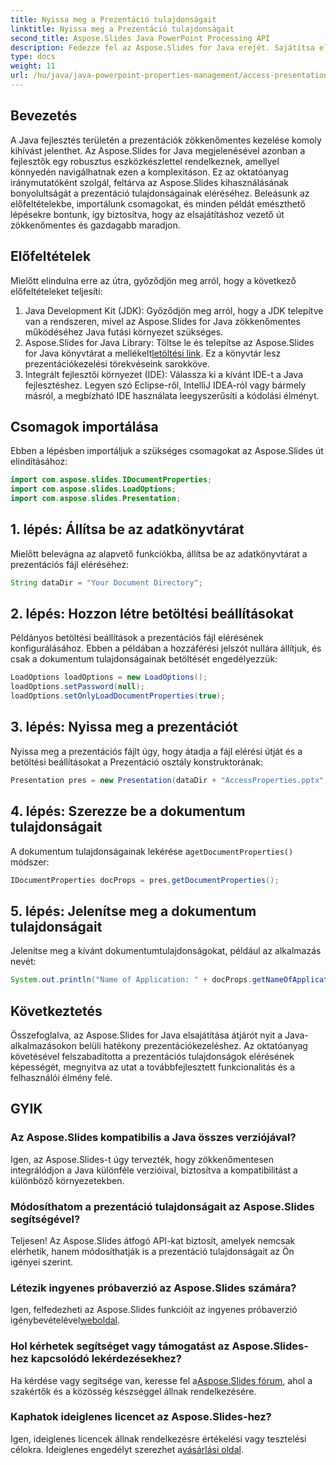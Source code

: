 ```yaml
---
title: Nyissa meg a Prezentáció tulajdonságait
linktitle: Nyissa meg a Prezentáció tulajdonságait
second_title: Aspose.Slides Java PowerPoint Processing API
description: Fedezze fel az Aspose.Slides for Java erejét. Sajátítsa el a prezentációkezelést ezzel az oktatóanyaggal. A prezentáció tulajdonságait könnyedén elérheti, módosíthatja és javíthatja.
type: docs
weight: 11
url: /hu/java/java-powerpoint-properties-management/access-presentation-properties/
---
```

## Bevezetés
A Java fejlesztés területén a prezentációk zökkenőmentes kezelése komoly kihívást jelenthet. Az Aspose.Slides for Java megjelenésével azonban a fejlesztők egy robusztus eszközkészlettel rendelkeznek, amellyel könnyedén navigálhatnak ezen a komplexitáson. Ez az oktatóanyag iránymutatóként szolgál, feltárva az Aspose.Slides kihasználásának bonyolultságát a prezentáció tulajdonságainak eléréséhez. Beleásunk az előfeltételekbe, importálunk csomagokat, és minden példát emészthető lépésekre bontunk, így biztosítva, hogy az elsajátításhoz vezető út zökkenőmentes és gazdagabb maradjon.
## Előfeltételek
Mielőtt elindulna erre az útra, győződjön meg arról, hogy a következő előfeltételeket teljesíti:
1. Java Development Kit (JDK): Győződjön meg arról, hogy a JDK telepítve van a rendszeren, mivel az Aspose.Slides for Java zökkenőmentes működéséhez Java futási környezet szükséges.
2. Aspose.Slides for Java Library: Töltse le és telepítse az Aspose.Slides for Java könyvtárat a mellékelt[letöltési link](https://releases.aspose.com/slides/java/). Ez a könyvtár lesz prezentációkezelési törekvéseink sarokköve.
3. Integrált fejlesztői környezet (IDE): Válassza ki a kívánt IDE-t a Java fejlesztéshez. Legyen szó Eclipse-ről, IntelliJ IDEA-ról vagy bármely másról, a megbízható IDE használata leegyszerűsíti a kódolási élményt.

## Csomagok importálása
Ebben a lépésben importáljuk a szükséges csomagokat az Aspose.Slides út elindításához:
```java
import com.aspose.slides.IDocumentProperties;
import com.aspose.slides.LoadOptions;
import com.aspose.slides.Presentation;

```
## 1. lépés: Állítsa be az adatkönyvtárat
Mielőtt belevágna az alapvető funkciókba, állítsa be az adatkönyvtárat a prezentációs fájl eléréséhez:
```java
String dataDir = "Your Document Directory";
```
## 2. lépés: Hozzon létre betöltési beállításokat
Példányos betöltési beállítások a prezentációs fájl elérésének konfigurálásához. Ebben a példában a hozzáférési jelszót nullára állítjuk, és csak a dokumentum tulajdonságainak betöltését engedélyezzük:
```java
LoadOptions loadOptions = new LoadOptions();
loadOptions.setPassword(null);
loadOptions.setOnlyLoadDocumentProperties(true);
```
## 3. lépés: Nyissa meg a prezentációt
Nyissa meg a prezentációs fájlt úgy, hogy átadja a fájl elérési útját és a betöltési beállításokat a Prezentáció osztály konstruktorának:
```java
Presentation pres = new Presentation(dataDir + "AccessProperties.pptx", loadOptions);
```
## 4. lépés: Szerezze be a dokumentum tulajdonságait
 A dokumentum tulajdonságainak lekérése a`getDocumentProperties()` módszer:
```java
IDocumentProperties docProps = pres.getDocumentProperties();
```
## 5. lépés: Jelenítse meg a dokumentum tulajdonságait
Jelenítse meg a kívánt dokumentumtulajdonságokat, például az alkalmazás nevét:
```java
System.out.println("Name of Application: " + docProps.getNameOfApplication());
```

## Következtetés
Összefoglalva, az Aspose.Slides for Java elsajátítása átjárót nyit a Java-alkalmazásokon belüli hatékony prezentációkezeléshez. Az oktatóanyag követésével felszabadította a prezentációs tulajdonságok elérésének képességét, megnyitva az utat a továbbfejlesztett funkcionalitás és a felhasználói élmény felé.
## GYIK
### Az Aspose.Slides kompatibilis a Java összes verziójával?
Igen, az Aspose.Slides-t úgy tervezték, hogy zökkenőmentesen integrálódjon a Java különféle verzióival, biztosítva a kompatibilitást a különböző környezetekben.
### Módosíthatom a prezentáció tulajdonságait az Aspose.Slides segítségével?
Teljesen! Az Aspose.Slides átfogó API-kat biztosít, amelyek nemcsak elérhetik, hanem módosíthatják is a prezentáció tulajdonságait az Ön igényei szerint.
### Létezik ingyenes próbaverzió az Aspose.Slides számára?
 Igen, felfedezheti az Aspose.Slides funkcióit az ingyenes próbaverzió igénybevételével[weboldal](https://releases.aspose.com/).
### Hol kérhetek segítséget vagy támogatást az Aspose.Slides-hez kapcsolódó lekérdezésekhez?
 Ha kérdése vagy segítsége van, keresse fel a[Aspose.Slides fórum](https://forum.aspose.com/c/slides/11), ahol a szakértők és a közösség készséggel állnak rendelkezésére.
### Kaphatok ideiglenes licencet az Aspose.Slides-hez?
 Igen, ideiglenes licencek állnak rendelkezésre értékelési vagy tesztelési célokra. Ideiglenes engedélyt szerezhet a[vásárlási oldal](https://purchase.aspose.com/temporary-license/).